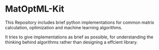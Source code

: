 # MatOptML-Kit
This Repository includes brief python implementations for common matrix calculation, optimization and machine learning algorithms.

It tries to give implementations as brief as possible, for understanding the thinking behind algorithms rather than designing a effcient library.
